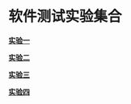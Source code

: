 # 软件测试实验集合

**[实验一](test01/README.md)**

**[实验二](test02/README.md)**

**[实验三](test03/README.md)**

**[实验四](test04/README.md)**